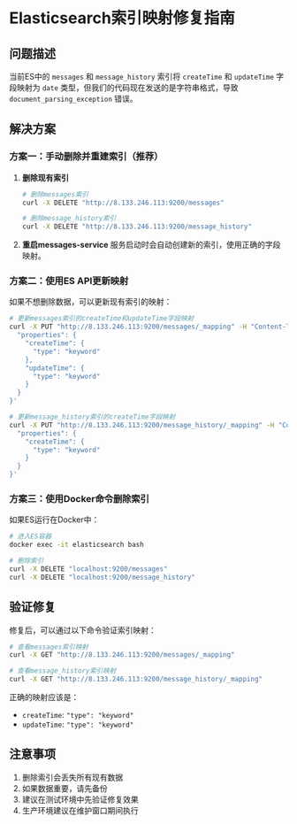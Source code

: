 # Elasticsearch索引映射修复指南

## 问题描述
当前ES中的 `messages` 和 `message_history` 索引将 `createTime` 和 `updateTime` 字段映射为 `date` 类型，但我们的代码现在发送的是字符串格式，导致 `document_parsing_exception` 错误。

## 解决方案

### 方案一：手动删除并重建索引（推荐）

1. **删除现有索引**
   ```bash
   # 删除messages索引
   curl -X DELETE "http://8.133.246.113:9200/messages"
   
   # 删除message_history索引
   curl -X DELETE "http://8.133.246.113:9200/message_history"
   ```

2. **重启messages-service**
   服务启动时会自动创建新的索引，使用正确的字段映射。

### 方案二：使用ES API更新映射

如果不想删除数据，可以更新现有索引的映射：

```bash
# 更新messages索引的createTime和updateTime字段映射
curl -X PUT "http://8.133.246.113:9200/messages/_mapping" -H "Content-Type: application/json" -d '{
  "properties": {
    "createTime": {
      "type": "keyword"
    },
    "updateTime": {
      "type": "keyword"
    }
  }
}'

# 更新message_history索引的createTime字段映射
curl -X PUT "http://8.133.246.113:9200/message_history/_mapping" -H "Content-Type: application/json" -d '{
  "properties": {
    "createTime": {
      "type": "keyword"
    }
  }
}'
```

### 方案三：使用Docker命令删除索引

如果ES运行在Docker中：

```bash
# 进入ES容器
docker exec -it elasticsearch bash

# 删除索引
curl -X DELETE "localhost:9200/messages"
curl -X DELETE "localhost:9200/message_history"
```

## 验证修复

修复后，可以通过以下命令验证索引映射：

```bash
# 查看messages索引映射
curl -X GET "http://8.133.246.113:9200/messages/_mapping"

# 查看message_history索引映射
curl -X GET "http://8.133.246.113:9200/message_history/_mapping"
```

正确的映射应该是：
- `createTime`: `"type": "keyword"`
- `updateTime`: `"type": "keyword"`

## 注意事项

1. 删除索引会丢失所有现有数据
2. 如果数据重要，请先备份
3. 建议在测试环境中先验证修复效果
4. 生产环境建议在维护窗口期间执行
